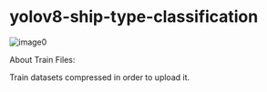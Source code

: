# yolov8-ship-type-classification


![image0](https://user-images.githubusercontent.com/104154215/224505968-f1ca50bb-10c6-4559-b9ec-648f39784b97.jpg)



About Train Files:

Train datasets compressed in order to upload it.

